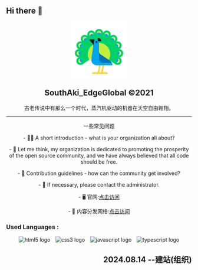 ## Hi there 👋

<!--

**Here are some ideas to get you started:**

🙋‍♀️ A short introduction - what is your organization all about?
🌈 Contribution guidelines - how can the community get involved?
👩‍💻 Useful resources - where can the community find your docs? Is there anything else the community should know?
🍿 Fun facts - what does your team eat for breakfast?
🧙 Remember, you can do mighty things with the power of [Markdown](https://docs.github.com/github/writing-on-github/getting-started-with-writing-and-formatting-on-github/basic-writing-and-formatting-syntax)
-->

<p align="center">
 <img width="150px" src="https://github.com/xieleihan/QingluanSearch-AndroidDev/raw/main/peacock_flat.png" align="center" alt="Avator" />
 <h2 align="center">
   <a>
     SouthAki_EdgeGlobal ©2021
   </a>
 </h2>
 <p align="center"> 古老传说中有那么一个时代，蒸汽机驱动的机器在天空自由翱翔。 </p>
</p>
<hr />
<div align="center">一些常见问题
    <p>- 🙋‍♀️ A short introduction - what is your organization all about?</p>
    <p>- 🔭 Let me think, my organization is dedicated to promoting the prosperity of the open source community,
     and we have always believed that all code should be free.</p>
    <p>- 🌱 Contribution guidelines - how can the community get involved?</p>
    <p>- 🔭 If necessary, please contact the administrator.</p>
    <p>- 🖥️ 官网:<a href="https://freecode.southaki.cn" target="_self">点击访问</a></p>
    <p>- 💾 内容分发网络:<a href="https://fastly.jsdelivr.net/gh/southaki/contentDeliveryNetwork@v0.0.2/" target="_self">点击访问</a></p>
</div>
<div align="left">
  <h3>Used Languages :</h3>
</div>
<div align="center">
    <img src="https://fastly.jsdelivr.net/gh/devicons/devicon/icons/html5/html5-original.svg" height="45" alt="html5 logo"  />
    <img width="6" />
    <img src="https://fastly.jsdelivr.net/gh/devicons/devicon/icons/css3/css3-original.svg" height="45" alt="css3 logo"  />
    <img width="6" />
    <img src="https://fastly.jsdelivr.net/gh/devicons/devicon/icons/javascript/javascript-original.svg" height="45" alt="javascript logo"  />
    <img width="6" />
    <img src="https://fastly.jsdelivr.net/gh/devicons/devicon/icons/typescript/typescript-original.svg" height="45" alt="typescript logo" />
</div>
<h2 align="right">2024.08.14 --建站(组织)</h2>
